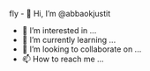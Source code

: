 fly - 👋 Hi, I’m @abbaokjustit
- 👀 I’m interested in ...
- 🌱 I’m currently learning ...
- 💞️ I’m looking to collaborate on ...
- 📫 How to reach me ...

<!---
abbaokjustit/abbaokjustit is a ✨ special ✨ repository because its `README.md` (this file) appears on your GitHub profile.
You can click the Preview link to take a look at your changes.
--->
